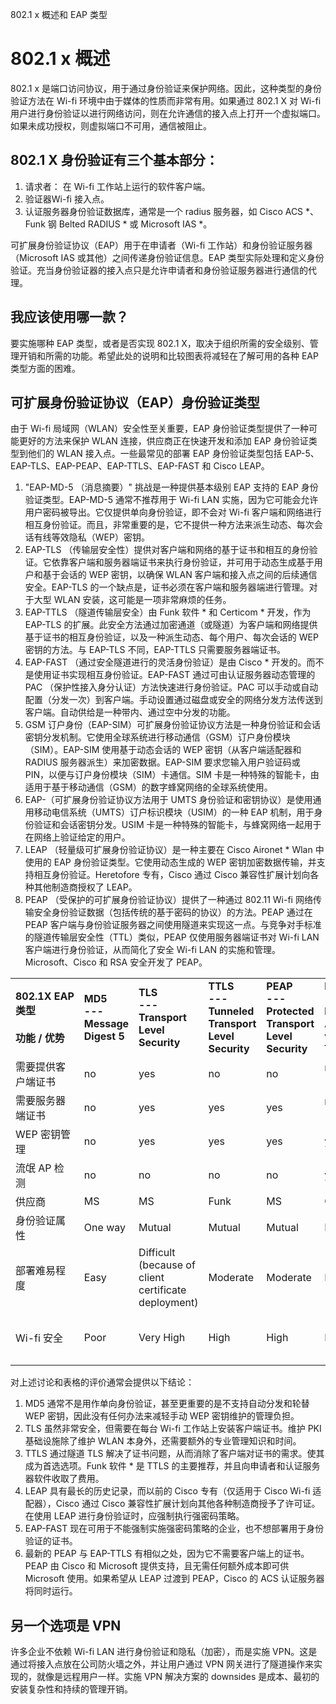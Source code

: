 802.1 x 概述和 EAP 类型

# 802.1 x 概述

802.1 x 是端口访问协议，用于通过身份验证来保护网络。因此，这种类型的身份验证方法在 Wi-fi 环境中由于媒体的性质而非常有用。如果通过 802.1 X 对 Wi-fi 用户进行身份验证以进行网络访问，则在允许通信的接入点上打开一个虚拟端口。如果未成功授权，则虚拟端口不可用，通信被阻止。

## 802.1 X 身份验证有三个基本部分：

1. 请求者： 在 Wi-fi 工作站上运行的软件客户端。
2. 验证器Wi-fi 接入点。
3. 认证服务器身份验证数据库，通常是一个 radius 服务器，如 Cisco ACS *、Funk 钢 Belted RADIUS * 或 Microsoft IAS *。

可扩展身份验证协议（EAP）用于在申请者（Wi-fi 工作站）和身份验证服务器（Microsoft IAS 或其他）之间传递身份验证信息。EAP 类型实际处理和定义身份验证。充当身份验证器的接入点只是允许申请者和身份验证服务器进行通信的代理。

## 我应该使用哪一款？

要实施哪种 EAP 类型，或者是否实现 802.1 X，取决于组织所需的安全级别、管理开销和所需的功能。希望此处的说明和比较图表将减轻在了解可用的各种 EAP 类型方面的困难。

## 可扩展身份验证协议（EAP）身份验证类型

由于 Wi-fi 局域网（WLAN）安全性至关重要，EAP 身份验证类型提供了一种可能更好的方法来保护 WLAN 连接，供应商正在快速开发和添加 EAP 身份验证类型到他们的 WLAN 接入点。一些最常见的部署 EAP 身份验证类型包括 EAP-5、EAP-TLS、EAP-PEAP、EAP-TTLS、EAP-FAST 和 Cisco LEAP。

1. "EAP-MD-5 （消息摘要）" 挑战是一种提供基本级别 EAP 支持的 EAP 身份验证类型。EAP-MD-5 通常不推荐用于 Wi-fi LAN 实施，因为它可能会允许用户密码被导出。它仅提供单向身份验证，即不会对 Wi-fi 客户端和网络进行相互身份验证。而且，非常重要的是，它不提供一种方法来派生动态、每次会话有线等效隐私（WEP）密钥。
2. EAP-TLS （传输层安全性）提供对客户端和网络的基于证书和相互的身份验证。它依靠客户端和服务器端证书来执行身份验证，并可用于动态生成基于用户和基于会话的 WEP 密钥，以确保 WLAN 客户端和接入点之间的后续通信安全。EAP-TLS 的一个缺点是，证书必须在客户端和服务器端进行管理。对于大型 WLAN 安装，这可能是一项非常麻烦的任务。
2. EAP-TTLS （隧道传输层安全）由 Funk 软件 * 和 Certicom * 开发，作为 EAP-TLS 的扩展。此安全方法通过加密通道（或隧道）为客户端和网络提供基于证书的相互身份验证，以及一种派生动态、每个用户、每次会话的 WEP 密钥的方法。与 EAP-TLS 不同，EAP-TTLS 只需要服务器端证书。
3. EAP-FAST （通过安全隧道进行的灵活身份验证）是由 Cisco * 开发的。而不是使用证书实现相互身份验证。EAP-FAST 通过可由认证服务器动态管理的 PAC （保护性接入身分认证）方法快速进行身份验证。PAC 可以手动或自动配置（分发一次）到客户端。手动设置通过磁盘或安全的网络分发方法传送到客户端。自动供给是一种带内、通过空中分发的功能。
4. GSM 订户身份（EAP-SIM）可扩展身份验证协议方法是一种身份验证和会话密钥分发机制。它使用全球系统进行移动通信（GSM）订户身份模块（SIM）。EAP-SIM 使用基于动态会话的 WEP 密钥（从客户端适配器和 RADIUS 服务器派生）来加密数据。EAP-SIM 要求您输入用户验证码或 PIN，以便与订户身份模块（SIM）卡通信。SIM 卡是一种特殊的智能卡，由适用于基于移动通信（GSM）的数字蜂窝网络的全球系统使用。
5. EAP-（可扩展身份验证协议方法用于 UMTS 身份验证和密钥协议）是使用通用移动电信系统（UMTS）订户标识模块（USIM）的一种 EAP 机制，用于身份验证和会话密钥分发。USIM 卡是一种特殊的智能卡，与蜂窝网络一起用于在网络上验证给定的用户。
6. LEAP （轻量级可扩展身份验证协议）是一种主要在 Cisco Aironet * Wlan 中使用的 EAP 身份验证类型。它使用动态生成的 WEP 密钥加密数据传输，并支持相互身份验证。Heretofore 专有，Cisco 通过 Cisco 兼容性扩展计划向各种其他制造商授权了 LEAP。
7. PEAP （受保护的可扩展身份验证协议）提供了一种通过 802.11 Wi-fi 网络传输安全身份验证数据（包括传统的基于密码的协议）的方法。PEAP 通过在 PEAP 客户端与身份验证服务器之间使用隧道来实现这一点。与竞争对手标准的隧道传输层安全性（TTL）类似，PEAP 仅使用服务器端证书对 Wi-fi LAN 客户端进行身份验证，从而简化了安全 Wi-fi LAN 的实施和管理。Microsoft、Cisco 和 RSA 安全开发了 PEAP。

 
|     |     |     |     |     |     |     |
| --- | --- | --- | --- | --- | --- | --- |
| **802.1X EAP 类型**<br><br>**功能 / 优势** | **MD5  <br>\-\-\-  <br>Message Digest 5** | **TLS  <br>\-\-\-  <br>Transport Level Security** | **TTLS  <br>\-\-\-  <br>Tunneled Transport Level Security** | **PEAP  <br>\-\-\-  <br>Protected Transport Level Security** | **FAST**  <br>**\-\-\-**  <br>**Flexible Authentication via Secure Tunneling** | **LEAP  <br>\-\-\-  <br>Lightweight Extensible Authentication Protocol** |
| 需要提供客户端证书	| no  | yes | no  | no  | no  <br>(PAC) | no  |
| 需要服务器端证书	| no  | yes | yes | yes | no  <br>(PAC) | no  |
| WEP 密钥管理	 | no  | yes | yes | yes | yes | yes |
| 流氓 AP 检测	 | no  | no  | no  | no  | yes | yes |
| 供应商	 | MS  | MS  | Funk | MS  | Cisco | Cisco |
| 身份验证属性	 | One way | Mutual | Mutual | Mutual | Mutual | Mutual |
| 部署难易程度 | Easy | Difficult (because of client certificate deployment) | Moderate | Moderate | Moderate | Moderate |
| Wi-fi 安全	 | Poor | Very High | High | High | High | High when strong passwords are used. |
 

对上述讨论和表格的评价通常会提供以下结论：

1. MD5 通常不是用作单向身份验证，甚至更重要的是不支持自动分发和轮替 WEP 密钥，因此没有任何办法来减轻手动 WEP 密钥维护的管理负担。
2. TLS 虽然非常安全，但需要在每台 Wi-fi 工作站上安装客户端证书。维护 PKI 基础设施除了维护 WLAN 本身外，还需要额外的专业管理知识和时间。
3. TTLS 通过隧道 TLS 解决了证书问题，从而消除了客户端对证书的需求。使其成为首选选项。Funk 软件 * 是 TTLS 的主要推荐，并且向申请者和认证服务器软件收取了费用。
4. LEAP 具有最长的历史记录，而以前的 Cisco 专有（仅适用于 Cisco Wi-fi 适配器），Cisco 通过 Cisco 兼容性扩展计划向其他各种制造商授予了许可证。在使用 LEAP 进行身份验证时，应强制执行强密码策略。
5. EAP-FAST 现在可用于不能强制实施强密码策略的企业，也不想部署用于身份验证的证书。
6. 最新的 PEAP 与 EAP-TTLS 有相似之处，因为它不需要客户端上的证书。PEAP 由 Cisco 和 Microsoft 提供支持，且无需任何额外成本即可供 Microsoft 使用。如果希望从 LEAP 过渡到 PEAP，Cisco 的 ACS 认证服务器将同时运行。

##  另一个选项是 VPN
许多企业不依赖 Wi-fi LAN 进行身份验证和隐私（加密），而是实施 VPN。这是通过将接入点放在公司防火墙之外，并让用户通过 VPN 网关进行了隧道操作来实现的，就像是远程用户一样。实施 VPN 解决方案的 downsides 是成本、最初的安装复杂性和持续的管理开销。
